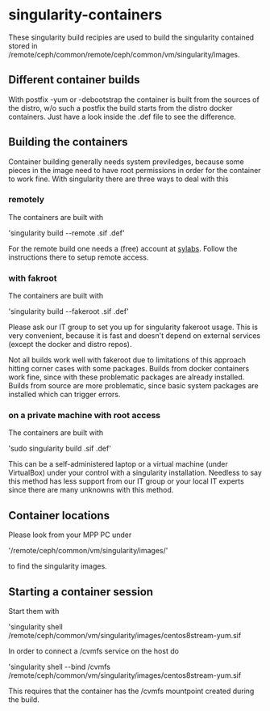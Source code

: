 
# singularity-containers

These singularity build recipies are used to build the singularity
contained stored in /remote/ceph/common/remote/ceph/common/vm/singularity/images.

## Different container builds

With postfix -yum or -debootstrap the container is built from the 
sources of the distro, w/o such a postfix the build starts from the 
distro docker containers. Just have a look inside the .def file to see 
the difference.

## Building the containers

Container building generally needs system previledges, because some 
pieces in the image need to have root permissions in order for the 
container to work fine. With singularity there are three ways to deal 
with this

### remotely

The containers are built with

'singularity build --remote <name>.sif <name>.def'

For the remote build one needs a (free) account at 
[sylabs](https://cloud.sylabs.io/builder). Follow the instructions there 
to setup remote access.

### with fakroot

The containers are built with

'singularity build --fakeroot <name>.sif <name>.def'

Please ask our IT group to set you up for singularity fakeroot usage. 
This is very convenient, because it is fast and doesn't depend on 
external services (except the docker and distro repos).

Not all builds work well with fakeroot due to limitations of this 
approach hitting corner cases with some packages. Builds from docker 
containers work fine, since with these problematic packages are already 
installed. Builds from source are more problematic, since basic system 
packages are installed which can trigger errors.


### on a private machine with root access

The containers are built with

'sudo singularity build <name>.sif <name>.def'

This can be a self-administered laptop or a virtual machine (under 
VirtualBox) under your control with a singularity installation. Needless 
to say this method has less support from our IT group or your local IT 
experts since there are many unknowns with this method.

## Container locations

Please look from your MPP PC under

'/remote/ceph/common/vm/singularity/images/'

to find the singularity images. 

## Starting a container session

Start them with 

'singularity shell /remote/ceph/common/vm/singularity/images/centos8stream-yum.sif

In order to connect a /cvmfs service on the host do

'singularity shell --bind /cvmfs /remote/ceph/common/vm/singularity/images/centos8stream-yum.sif

This requires that the container has the /cvmfs mountpoint created 
during the build.


